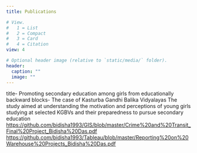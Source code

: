 ```yaml
---
title: Publications

# View.
#   1 = List
#   2 = Compact
#   3 = Card
#   4 = Citation
view: 4

# Optional header image (relative to `static/media/` folder).
header:
  caption: ""
  image: ""
---
```

title- Promoting secondary education among girls from educationally backward blocks- The case of Kasturba Gandhi Balika Vidyalayas
The study aimed at understanding the motivation and perceptions of young girls studying at selected KGBVs and their preparedness to pursue secondary education
https://github.com/bidisha1993/GIS/blob/master/Crime%20and%20Transit_Final%20Project_Bidisha%20Das.pdf
https://github.com/bidisha1993/Tableau/blob/master/Reporting%20on%20Warehouse%20Projects_Bidisha%20Das.pdf
